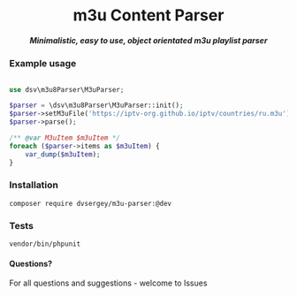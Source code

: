 <div align="center">
    <h1>m3u Content Parser</h1>
    <h5>Minimalistic, easy to use, object orientated m3u playlist parser</h5>
</div>

### Example usage

```php

use dsv\m3u8Parser\M3uParser;

$parser = \dsv\m3u8Parser\M3uParser::init();
$parser->setM3uFile('https://iptv-org.github.io/iptv/countries/ru.m3u');
$parser->parse();

/** @var M3uItem $m3uItem */
foreach ($parser->items as $m3uItem) {
    var_dump($m3uItem);
}
```

### Installation

`composer require dvsergey/m3u-parser:@dev`

### Tests

`vendor/bin/phpunit`

#### Questions?

For all questions and suggestions - welcome to Issues
